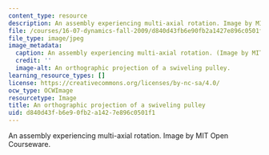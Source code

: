 ```yaml
---
content_type: resource
description: An assembly experiencing multi-axial rotation. Image by MIT Open Courseware.
file: /courses/16-07-dynamics-fall-2009/d840d43fb6e90fb2a1427e896c0501f1_16-07f09.jpg
file_type: image/jpeg
image_metadata:
  caption: An assembly experiencing multi-axial rotation. (Image by MIT OpenCourseWare.)
  credit: ''
  image-alt: An orthographic projection of a swiveling pulley.
learning_resource_types: []
license: https://creativecommons.org/licenses/by-nc-sa/4.0/
ocw_type: OCWImage
resourcetype: Image
title: An orthographic projection of a swiveling pulley
uid: d840d43f-b6e9-0fb2-a142-7e896c0501f1
---
```

An assembly experiencing multi-axial rotation. Image by MIT Open Courseware.